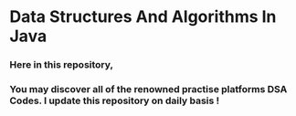 # Data Structures And Algorithms In Java

### Here in this repository,</br >
### You may discover all of the renowned practise platforms DSA Codes. I update this repository on daily basis !


